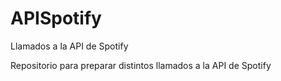 # APISpotify
Llamados a la API de Spotify

Repositorio para preparar distintos llamados a la API de Spotify
